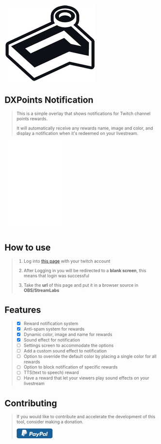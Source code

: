 ![logo]( images/readme/DXPN_ReadMe.png ) 

# DXPoints Notification

> This is a simple overlay that shows notifications for Twitch channel points rewards.
> 
> It will automatically receive any rewards name, image and color, and display a notification when it's redeemed on your livestream.

 ![logo]( images/readme/animation_preview.png ) 
 
# How to use
> 1. Log into [this page](https://dx3006.github.io/DXPN/) with your twitch account
> 
> 2. After Logging in you will be redirected to a **blank screen**, this means that login was successful
> 
> 3. Take the **url** of this page and put it in a browser source in **OBS/StreamLabs**


# Features

> - [x] Reward notification system
> - [x] Anti-spam system for rewards
> - [x] Dynamic color, image and name for rewards
> - [x] Sound effect for notification
> - [ ] Settings screen to accommodate the options
> - [ ] Add a custom sound effect to notification
> - [ ] Option to override the default color by placing a single color for all rewards
> - [ ] Option to block notification of specific rewards
> - [ ] TTS(text to speech) reward
> - [ ] Have a reward that let your viewers play sound effects on your livestream

# Contributing
> If you would like to contribute and accelerate the development of this tool, consider making a donation.
> 
> [ ![Paypal]( images/readme/paypal_button.png ) ](https://dx3006.github.io/DXPN/)

